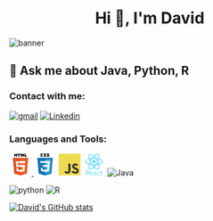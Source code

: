 <h1 align="center">Hi 👋, I'm David</h1>

![banner](https://github.com/davlgven/davlgven/blob/main/lv99226s.png?raw=true)

## 💬 Ask me about **Java, Python, R**

### Contact with me: 

[![gmail](https://img.shields.io/badge/Gmail-D14836?style=for-the-badge&logo=gmail&logoColor=white)](mailto:davidlugo.dev@gmail.com)
[![Linkedin](https://img.shields.io/badge/LinkedIn-0077B5?style=for-the-badge&logo=linkedin&logoColor=white)](https://ve.linkedin.com/in/davlgven/)

<h3 align="left">Languages and Tools:</h3>
<p align="left"> 
  <a href = ""
    <a target="_blank"> <img src="https://raw.githubusercontent.com/devicons/devicon/master/icons/html5/html5-original-wordmark.svg" alt="html5" width="40" height="40"/> </a>
    <a target="_blank"> <img src="https://raw.githubusercontent.com/devicons/devicon/master/icons/css3/css3-original-wordmark.svg" alt="css3" width="40" height="40"/> </a>
    <a  target="_blank"> <img src="https://raw.githubusercontent.com/devicons/devicon/master/icons/javascript/javascript-original.svg" alt="javascript" width="40" height="40"/> </a>
      <a target="_blank"> <img src="https://raw.githubusercontent.com/devicons/devicon/master/icons/react/react-original-wordmark.svg" alt="react" width="40" height="40"/> </a><a target = "_blank"> <img src ="https://img.icons8.com/color/48/000000/java-coffee-cup-logo--v1.png" alt = "Java" width = "40" height="40"/> </a>

<a target="_blank"> <img src= "https://th.bing.com/th/id/OIP.nUYOwBlsmc2xTLmGRzBTCQHaHa?" alt="python" width="40" height="40"/> </a>
<a target = "_blank"> <img src ="https://www.r-project.org/Rlogo.png" alt = R width = "40" height="40"/> </a>  
    </p> 
    
[![David's GitHub stats](https://github-readme-stats.vercel.app/api?username=davlgven)](https://github.com/davlgven/github-readme-stats&show_icons=true&theme=cobalt)

